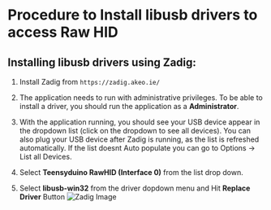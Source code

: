 # Procedure to Install libusb drivers to access Raw HID 

<!-- ## Working With Building Cables
The SSS2 Interface App must be run in Python 3.4. The file SSS2-Interface.py should be opened with Python 3.4 to run. If you are developing files for the different cables, please be sure to set the Universal Flag to True (```UNIVERSAL = True```).
Be sure to commit and Sync all new files to Githup after each development. -->

## Installing libusb drivers using Zadig:
1. Install Zadig from ```https://zadig.akeo.ie/```
   
2. The application needs to run with administrative privileges. To be able to install a driver, you should run the application as a **Administrator**.
3. With the application running, you should see your USB device appear in the dropdown list (click on the dropdown to see all devices).
You can also plug your USB device after Zadig is running, as the list is refreshed automatically. If the list doesnt Auto populate you can go to Options -> List all Devices.

4. Select **Teensyduino RawHID (Interface 0)** from the list drop down.
5. Select **libusb-win32** from the driver dopdown menu and Hit **Replace Driver** Button
      ![Zadig Image]('Zadig_1.PNG')

